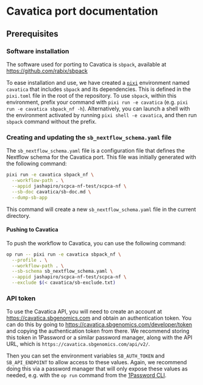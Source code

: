 # Cavatica port documentation

## Prerequisites

### Software installation

The software used for porting to Cavatica is `sbpack`, available at https://github.com/rabix/sbpack

To ease installation and use, we have created a [`pixi`](https://pixi.sh) environment named `cavatica` that includes `sbpack` and its dependencies.
This is defined in the `pixi.toml` file in the root of the repository.
To use `sbpack`, within this environment, prefix your command with `pixi run -e cavatica` (e.g. `pixi run -e cavatica sbpack_nf -h`).
Alternatively, you can launch a shell with the environment activated by running `pixi shell -e cavatica`, and then run `sbpack` command without the prefix.

### Creating and updating the `sb_nextflow_schema.yaml` file

The `sb_nextflow_schema.yaml` file is a configuration file that defines the Nextflow schema for the Cavatica port.
This file was initially generated with the following command:

```bash
pixi run -e cavatica sbpack_nf \
  --workflow-path . \
  --appid jashapiro/scpca-nf-test/scpca-nf \
  --sb-doc cavatica/sb-doc.md \
  --dump-sb-app
```

This command will create a new `sb_nextflow_schema.yaml` file in the current directory.

#### Pushing to Cavatica

To push the workflow to Cavatica, you can use the following command:

```bash
op run -- pixi run -e cavatica sbpack_nf \
  --profile . \
  --workflow-path . \
  --sb-schema sb_nextflow_schema.yaml \
  --appid jashapiro/scpca-nf-test/scpca-nf \
  --exclude $(< cavatica/sb-exclude.txt)
```



### API token

To use the Cavatica API, you will need to create an account at https://cavatica.sbgenomics.com and obtain an authentication token.
You can do this by going to https://cavatica.sbgenomics.com/developer/token and copying the authentication token from there.
We recommend storing this token in 1Password or a similar password manager, along with the API URL, which is `https://cavatica.sbgenomics.com/api/v2/`.

Then you can set the environment variables `SB_AUTH_TOKEN` and `SB_API_ENDPOINT` to allow access to these values.
Again, we recommend doing this via a password manager that will only expose these values as needed, e.g. with the `op run` command from the [1Password CLI](https://developer.1password.com/docs/cli/).
